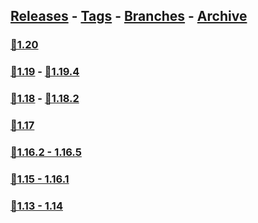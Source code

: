 ## [Releases](https://github.com/InfamousMusicify/Sleep-Heal/releases/) - [Tags](https://github.com/InfamousMusicify/Sleep-Heal/tags/) - [Branches](https://github.com/InfamousMusicify/Sleep-Heal/branches) - [Archive](https://github.com/InfamousMusicify/Sleep-Heal/releases/tag/Archive)     


### [🔗1.20](https://github.com/InfamousMusicify/Sleep-Heal/releases/download/1.20/Sleep-Heal_V0.5.0-1.20.zip)     

### [🔗1.19](https://github.com/InfamousMusicify/Sleep-Heal/releases/download/1.19/Sleep-Heal_V0.5.0-1.19.zip) - [🔗1.19.4](https://github.com/InfamousMusicify/Sleep-Heal/releases/download/1.19.4/Sleep-Heal_V0.5.0-1.19.4.zip)    

### [🔗1.18](https://github.com/InfamousMusicify/Sleep-Heal/releases/download/1.18/Sleep-Heal_V0.5.0-1.18.zip) - [🔗1.18.2](https://github.com/InfamousMusicify/Sleep-Heal/releases/download/1.18.2/Sleep-Heal_V0.5.0-1.18.2.zip)      

### [🔗1.17](https://github.com/InfamousMusicify/Sleep-Heal/releases/download/1.17/Sleep-Heal_V0.5.0-1.17.zip)   

### [🔗1.16.2 - 1.16.5](https://github.com/InfamousMusicify/Sleep-Heal/releases/download/1.16.2/Sleep-Heal_V0.5.0-1.16.2.zip)   

### [🔗1.15 - 1.16.1](https://github.com/InfamousMusicify/Sleep-Heal/releases/download/1.15-1.16.1/Sleep-Heal_V0.5.0-1.15-16.zip)   

### [🔗1.13 - 1.14](https://github.com/InfamousMusicify/Sleep-Heal/releases/download/1.13-1.14/Sleep-Heal_V0.5.0-1.13-14.zip)   

